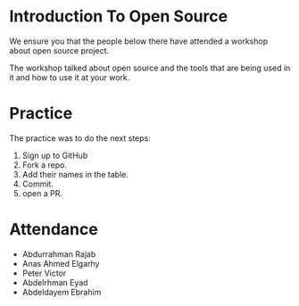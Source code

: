 # Introduction To Open Source

We ensure you that the people below there have attended a workshop about open source project. 

The workshop talked about open source and the tools that are being used in it and how to use it at your work.

# Practice

The practice was to do the next steps: 

1. Sign up to GitHub
2. Fork a repo. 
3. Add their names in the table. 
4. Commit. 
5. open a PR. 


# Attendance 
- Abdurrahman Rajab 
- Anas Ahmed Elgarhy
- Peter Victor
- Abdelrhman Eyad 
- Abdeldayem Ebrahim
